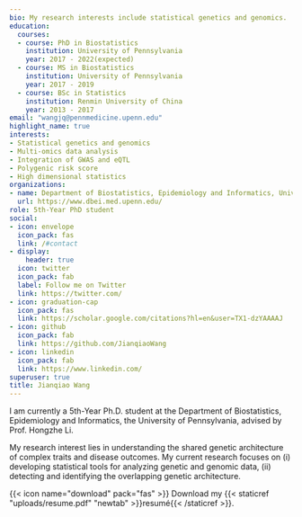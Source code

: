 ```yaml
---
bio: My research interests include statistical genetics and genomics.
education:
  courses:
  - course: PhD in Biostatistics
    institution: University of Pennsylvania
    year: 2017 - 2022(expected)
  - course: MS in Biostatistics
    institution: University of Pennsylvania
    year: 2017 - 2019
  - course: BSc in Statistics
    institution: Renmin University of China
    year: 2013 - 2017
email: "wangjq@pennmedicine.upenn.edu"
highlight_name: true
interests:
- Statistical genetics and genomics
- Multi-omics data analysis
- Integration of GWAS and eQTL 
- Polygenic risk score
- High dimensional statistics
organizations:
- name: Department of Biostatistics, Epidemiology and Informatics, University of Pennsylvania 
  url: https://www.dbei.med.upenn.edu/
role: 5th-Year PhD student
social:
- icon: envelope
  icon_pack: fas
  link: /#contact
- display:
    header: true
  icon: twitter
  icon_pack: fab
  label: Follow me on Twitter
  link: https://twitter.com/
- icon: graduation-cap
  icon_pack: fas
  link: https://scholar.google.com/citations?hl=en&user=TX1-dzYAAAAJ
- icon: github
  icon_pack: fab
  link: https://github.com/JianqiaoWang
- icon: linkedin
  icon_pack: fab
  link: https://www.linkedin.com/
superuser: true
title: Jianqiao Wang 
---
```


I am currently a 5th-Year Ph.D. student at the Department of Biostatistics, Epidemiology and Informatics, the University of Pennsylvania, advised by Prof. Hongzhe Li.

My research interest lies in understanding the shared genetic architecture of complex traits and disease outcomes. My current research focuses on (i) developing statistical tools for analyzing genetic and genomic data, (ii) detecting and identifying the overlapping genetic architecture.

{{< icon name="download" pack="fas" >}} Download my {{< staticref "uploads/resume.pdf" "newtab" >}}resumé{{< /staticref >}}.
